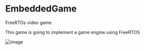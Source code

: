 # EmbeddedGame
FreeRTOs video game 

This game is going to implement a game engine using FreeRTOS


![image](https://user-images.githubusercontent.com/25968721/69000957-d6d28100-08a4-11ea-8868-0c40c0d90aa6.png)
